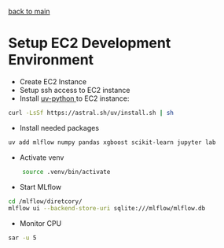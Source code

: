 [back to main ](../README.md)
# Setup EC2 Development Environment
- Create EC2 Instance
- Setup ssh access to EC2 instance
- Install [uv-python ](https://docs.astral.sh/uv/getting-started/installation/) to EC2 instance:
```bash
curl -LsSf https://astral.sh/uv/install.sh | sh
```

- Install needed packages
```bash
uv add mlflow numpy pandas xgboost scikit-learn jupyter lab
```

- Activate venv
```bash
    source .venv/bin/activate
```

- Start MLflow
```bash
cd /mlflow/diretcory/
mlflow ui --backend-store-uri sqlite:///mlflow/mlflow.db
```

- Monitor CPU
```bash
sar -u 5
```